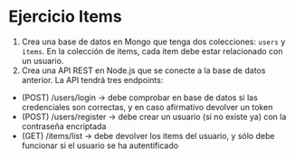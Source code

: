 # Ejercicio Items

1. Crea una base de datos en Mongo que tenga dos colecciones: `users` y `items`. En la colección de items, cada item debe estar relacionado con un usuario.
2. Crea una API REST en Node.js que se conecte a la base de datos anterior. La API tendrá tres endpoints:

- (POST) /users/login -> debe comprobar en base de datos si las credenciales son correctas, y en caso afirmativo devolver un token
- (POST) /users/register -> debe crear un usuario (si no existe ya) con la contraseña encriptada
- (GET) /items/list -> debe devolver los items del usuario, y sólo debe funcionar si el usuario se ha autentificado
